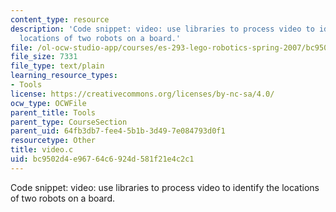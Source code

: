 ```yaml
---
content_type: resource
description: 'Code snippet: video: use libraries to process video to identify the
  locations of two robots on a board.'
file: /ol-ocw-studio-app/courses/es-293-lego-robotics-spring-2007/bc9502d4e96764c6924d581f21e4c2c1_video.c
file_size: 7331
file_type: text/plain
learning_resource_types:
- Tools
license: https://creativecommons.org/licenses/by-nc-sa/4.0/
ocw_type: OCWFile
parent_title: Tools
parent_type: CourseSection
parent_uid: 64fb3db7-fee4-5b1b-3d49-7e084793d0f1
resourcetype: Other
title: video.c
uid: bc9502d4-e967-64c6-924d-581f21e4c2c1
---
```

Code snippet: video: use libraries to process video to identify the locations of two robots on a board.